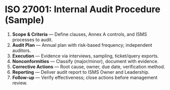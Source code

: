 # ISO 27001: Internal Audit Procedure (Sample)

1. **Scope & Criteria** — Define clauses, Annex A controls, and ISMS processes to audit.
2. **Audit Plan** — Annual plan with risk-based frequency; independent auditors.
3. **Execution** — Evidence via interviews, sampling, ticket/query exports.
4. **Nonconformities** — Classify (major/minor), document with evidence.
5. **Corrective Actions** — Root cause, owner, due date, verification method.
6. **Reporting** — Deliver audit report to ISMS Owner and Leadership.
7. **Follow-up** — Verify effectiveness; close actions before management review.
